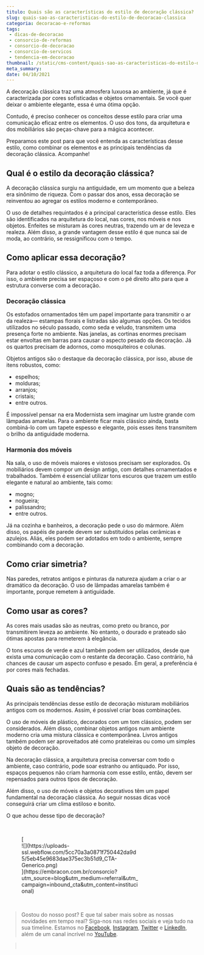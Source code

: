 ```yaml
---
titulo: Quais são as características do estilo de decoração clássica?
slug: quais-sao-as-caracteristicas-do-estilo-de-decoracao-classica
categoria: decoracao-e-reformas
tags:
 - dicas-de-decoracao
 - consorcio-de-reformas
 - consorcio-de-decoracao
 - consorcio-de-servicos
 - tendencia-em-decoracao
thumbnail: /static/cms-content/quais-sao-as-caracteristicas-do-estilo-de-decoracao-classica.jpg
meta_summary: 
date: 04/10/2021
---
```

A decoração clássica traz uma atmosfera luxuosa ao ambiente, já que é caracterizada por cores sofisticadas e objetos ornamentais. Se você quer deixar o ambiente elegante, essa é uma ótima opção.

Contudo, é preciso conhecer os conceitos desse estilo para criar uma comunicação eficaz entre os elementos. O uso dos tons, da arquitetura e dos mobiliários são peças-chave para a mágica acontecer.

Preparamos este post para que você entenda as características desse estilo, como combinar os elementos e as principais tendências da decoração clássica. Acompanhe!

Qual é o estilo da decoração clássica?
--------------------------------------

A decoração clássica surgiu na antiguidade, em um momento que a beleza era sinônimo de riqueza. Com o passar dos anos, essa decoração se reinventou ao agregar os estilos moderno e contemporâneo.

O uso de detalhes requintados é a principal característica desse estilo. Eles são identificados na arquitetura do local, nas cores, nos móveis e nos objetos. Enfeites se misturam às cores neutras, trazendo um ar de leveza e realeza. Além disso, a grande vantagem desse estilo é que nunca sai de moda, ao contrário, se ressignificou com o tempo.

Como aplicar essa decoração?
----------------------------

Para adotar o estilo clássico, a arquitetura do local faz toda a diferença. Por isso, o ambiente precisa ser espaçoso e com o pé direito alto para que a estrutura converse com a decoração.

### Decoração clássica

Os estofados ornamentados têm um papel importante para transmitir o ar da realeza— estampas florais e listradas são algumas opções. Os tecidos utilizados no século passado, como seda e veludo, transmitem uma presença forte no ambiente. Nas janelas, as cortinas enormes precisam estar envoltas em barras para causar o aspecto pesado da decoração. Já os quartos precisam de adornos, como mosquiteiros e colunas.

Objetos antigos são o destaque da decoração clássica, por isso, abuse de itens robustos, como:

- espelhos;
- molduras;
- arranjos;
- cristais;
- entre outros.

É impossível pensar na era Modernista sem imaginar um lustre grande com lâmpadas amarelas. Para o ambiente ficar mais clássico ainda, basta combiná-lo com um tapete espesso e elegante, pois esses itens transmitem o brilho da antiguidade moderna.

### Harmonia dos móveis

Na sala, o uso de móveis maiores e vistosos precisam ser explorados. Os mobiliários devem compor um design antigo, com detalhes ornamentados e trabalhados. Também é essencial utilizar tons escuros que trazem um estilo elegante e natural ao ambiente, tais como:

- mogno;
- nogueira;
- palissandro;
- entre outros.

Já na cozinha e banheiros, a decoração pede o uso do mármore. Além disso, os papéis de parede devem ser substituídos pelas cerâmicas e azulejos. Aliás, eles podem ser adotados em todo o ambiente, sempre combinando com a decoração.

Como criar simetria?
--------------------

Nas paredes, retratos antigos e pinturas da natureza ajudam a criar o ar dramático da decoração. O uso de lâmpadas amarelas também é importante, porque remetem à antiguidade.

Como usar as cores?
-------------------

As cores mais usadas são as neutras, como preto ou branco, por transmitirem leveza ao ambiente. No entanto, o dourado e prateado são ótimas apostas para remeterem à elegância.

O tons escuros de verde e azul também podem ser utilizados, desde que exista uma comunicação com o restante da decoração. Caso contrário, há chances de causar um aspecto confuso e pesado. Em geral, a preferência é por cores mais fechadas.

Quais são as tendências?
------------------------

As principais tendências desse estilo de decoração misturam mobiliários antigos com os modernos. Assim, é possível criar boas combinações.

O uso de móveis de plástico, decorados com um tom clássico, podem ser considerados. Além disso, combinar objetos antigos num ambiente moderno cria uma mistura clássica e contemporânea. Livros antigos também podem ser aproveitados até como prateleiras ou como um simples objeto de decoração.

Na decoração clássica, a arquitetura precisa conversar com todo o ambiente, caso contrário, pode soar estranho ou antiquado. Por isso, espaços pequenos não criam harmonia com esse estilo, então, devem ser repensados para outros tipos de decoração.

Além disso, o uso de móveis e objetos decorativos têm um papel fundamental na decoração clássica. Ao seguir nossas dicas você conseguirá criar um clima estiloso e bonito.

O que achou desse tipo de decoração?

‍

<figure class="w-richtext-figure-type-image w-richtext-align-center" style="max-width:310px">[<div>![](https://uploads-ssl.webflow.com/5cc70a3a0871f750442da9d5/5eb45e9683dae375ec3b51d9_CTA-Generico.png)</div>](https://embracon.com.br/consorcio?utm_source=blog&utm_medium=referral&utm_campaign=inbound_cta&utm_content=institucional)</figure>‍

> Gostou do nosso post? E que tal saber mais sobre as nossas novidades em tempo real? Siga-nos nas redes sociais e veja tudo na sua timeline. Estamos no [Facebook](https://www.facebook.com/embracon/), [Instagram](https://www.instagram.com/embraconoficial/), [Twitter](https://twitter.com/embracon) e [LinkedIn](https://www.linkedin.com/company/1018875/), além de um canal incrível no [YouTube](https://www.youtube.com/channel/UCL-Y0mv9zc73Iek48NLUBzQ).

> ‍
